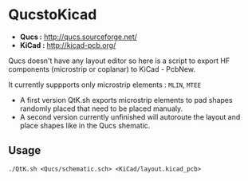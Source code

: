 # QucstoKicad

- **Qucs  :** http://qucs.sourceforge.net/
- **KiCad :** http://kicad-pcb.org/

Qucs doesn't have any layout editor so here is a script to export HF components (microstrip or coplanar) to KiCad - PcbNew.

It currently suppports only microstrip elements : `MLIN`, `MTEE`

- A first version QtK.sh exports microstrip elements to pad shapes randomly placed that need to be placed manualy.
- A second version currently unfinished will autoroute the layout and place shapes like in the Qucs shematic.

## Usage

```
./QtK.sh <Qucs/schematic.sch> <KiCad/layout.kicad_pcb>
```
